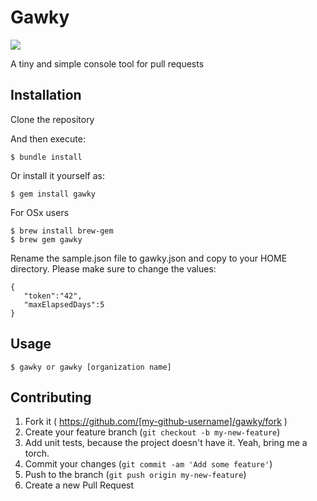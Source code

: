 # Gawky
![](http://photon.abstractj.org/gawky.jpg)

A tiny and simple console tool for pull requests

## Installation

Clone the repository

And then execute:

    $ bundle install

Or install it yourself as:

    $ gem install gawky

For OSx users

    $ brew install brew-gem
    $ brew gem gawky

Rename the sample.json file to gawky.json and copy to your HOME directory. Please make sure to change the values:

    {
       "token":"42",
       "maxElapsedDays":5
    }

## Usage

    $ gawky or gawky [organization name]

## Contributing

1. Fork it ( https://github.com/[my-github-username]/gawky/fork )
2. Create your feature branch (`git checkout -b my-new-feature`)
3. Add unit tests, because the project doesn't have it. Yeah, bring me a torch.
4. Commit your changes (`git commit -am 'Add some feature'`)
5. Push to the branch (`git push origin my-new-feature`)
6. Create a new Pull Request

